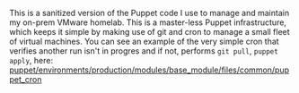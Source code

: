 This is a sanitized version of the Puppet code I use to manage and maintain my on-prem VMware homelab. This is a master-less Puppet infrastructure, which keeps it simple by making use of git and cron to manage a small fleet of virtual machines. You can see an example of the very simple cron that verifies another run isn't in progres and if not, performs ```git pull```, ```puppet apply```, here: <a href="https://github.com/x86txt/portfolio/blob/main/puppet/environments/production/modules/base_module/files/common/puppet_cron">puppet/environments/production/modules/base_module/files/common/puppet_cron</a>